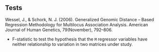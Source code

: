 
## Tests

Wessel, J., & Schork, N. J. (2006). Generalized Genomic Distance – Based Regression Methodology for Multilocus Association Analysis. American Journal of Human Genetics, 79(November), 792–806.

* F-statistic to test the hypothesis that the `M` regressor variables have neither relationship to variation in two matrices under study.
